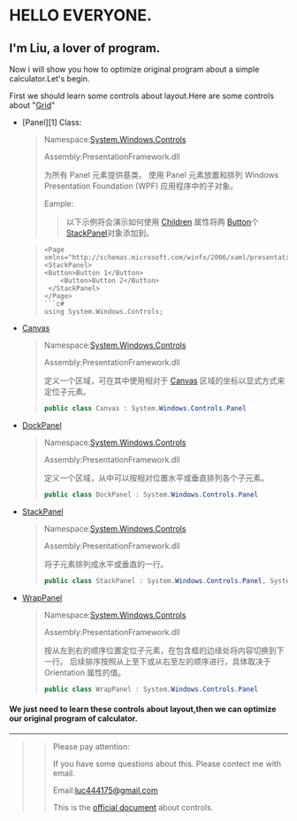 # HELLO EVERYONE.
## I'm Liu, a lover of program.

Now i will show you how to optimize original program about a simple calculator.Let's begin.

First we should learn some controls about layout.Here are some controls about "[Grid](https://learn.microsoft.com/zh-cn/dotnet/desktop/wpf/controls/grid?view=netframeworkdesktop-4.8)"

* [Panel][1] Class:
  >Namespace:[System.Windows.Controls](https://learn.microsoft.com/zh-cn/dotnet/api/system.windows.controls?view=windowsdesktop-8.0)
  >
  >Assembly:PresentationFramework.dll
  >
  >为所有 Panel 元素提供基类。 使用 Panel 元素放置和排列 Windows Presentation Foundation (WPF) 应用程序中的子对象。
  >
  >Eample:
  >>以下示例将会演示如何使用 [Children](https://learn.microsoft.com/zh-cn/dotnet/api/system.windows.controls.panel.children?view=windowsdesktop-8.0) 属性将两 [Button](https://learn.microsoft.com/zh-cn/dotnet/api/system.windows.controls.button?view=windowsdesktop-8.0)个 [StackPanel](https://learn.microsoft.com/zh-cn/dotnet/api/system.windows.controls.stackpanel?view=windowsdesktop-8.0)对象添加到。

  >```XAML
  ><Page xmlns="http://schemas.microsoft.com/winfx/2006/xaml/presentation">
  ><StackPanel>
  ><Button>Button 1</Button>
  >     <Button>Button 2</Button>
  >  </StackPanel>
  ></Page>
  >```c#
  >using System.Windows.Controls;
  >
  
* [Canvas](https://learn.microsoft.com/zh-cn/dotnet/api/system.windows.controls.canvas?view=windowsdesktop-8.0)
  >Namespace:[System.Windows.Controls](https://learn.microsoft.com/zh-cn/dotnet/api/system.windows.controls?view=windowsdesktop-8.0)
  >
  >Assembly:PresentationFramework.dll
  >
  >定义一个区域，可在其中使用相对于 [Canvas](https://learn.microsoft.com/zh-cn/dotnet/api/system.windows.controls.canvas?view=windowsdesktop-8.0) 区域的坐标以显式方式来定位子元素。
  >
  >```c#
  >public class Canvas : System.Windows.Controls.Panel
  
* [DockPanel](https://learn.microsoft.com/zh-cn/dotnet/api/system.windows.controls.dockpanel?view=windowsdesktop-8.0)
    >Namespace:[System.Windows.Controls](https://learn.microsoft.com/zh-cn/dotnet/api/system.windows.controls?view=windowsdesktop-8.0)
    >
    >Assembly:PresentationFramework.dll
    >
    >定义一个区域，从中可以按相对位置水平或垂直排列各个子元素。
    >
    >```c#
    >public class DockPanel : System.Windows.Controls.Panel
    
 * [StackPanel](https://learn.microsoft.com/zh-cn/dotnet/api/system.windows.controls.stackpanel?view=windowsdesktop-8.0)
    >Namespace:[System.Windows.Controls](https://learn.microsoft.com/zh-cn/dotnet/api/system.windows.controls?view=windowsdesktop-8.0)
    >
    >Assembly:PresentationFramework.dll
    >
    >将子元素排列成水平或垂直的一行。
    >
    >```c#
    >public class StackPanel : System.Windows.Controls.Panel, System.Windows.Controls.Primitives.IScrollInfo
    
 * [WrapPanel](https://learn.microsoft.com/zh-cn/dotnet/api/system.windows.controls.wrappanel?view=windowsdesktop-8.0)
    >Namespace:[System.Windows.Controls](https://learn.microsoft.com/zh-cn/dotnet/api/system.windows.controls?view=windowsdesktop-8.0)
    >
    >Assembly:PresentationFramework.dll
    >
    >按从左到右的顺序位置定位子元素，在包含框的边缘处将内容切换到下一行。 后续排序按照从上至下或从右至左的顺序进行，具体取决于 Orientation 属性的值。
    >
    >```C#
    >public class WrapPanel : System.Windows.Controls.Panel
    
#### We just need to learn these controls about layout,then we can optimize our original program of calculator.

********

>>Please pay attention:
>>
>>If you have some questions about this. Please contect me with email.
>>
>>Email:luc444175@gmail.com
>>
>>This is the [official document](https://learn.microsoft.com/zh-cn/dotnet/desktop/wpf/controls/?view=netframeworkdesktop-4.8) about controls.
     
     




  
